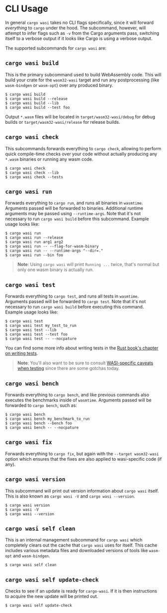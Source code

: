 # CLI Usage

In general `cargo wasi` takes no CLI flags specifically, since it will forward
*everything* to `cargo` under the hood. The subcommand, however, will attempt
to infer flags such as `-v` from the Cargo arguments pass, switching itself to
a verbose output if it looks like Cargo is using a verbose output.

The supported subcommands for `cargo wasi` are:

## `cargo wasi build`

This is the primary subcommand used to build WebAssembly code. This will build
your crate for the `wasm32-wasi` target and run any postprocessing (like
`wasm-bindgen` or `wasm-opt`) over any produced binary.

```
$ cargo wasi build
$ cargo wasi build --release
$ cargo wasi build --lib
$ cargo wasi build --test foo
```

Output `*.wasm` files will be located in `target/wasm32-wasi/debug` for debug
builds or `target/wasm32-wasi/release` for release builds.

## `cargo wasi check`

This subcommands forwards everything to `cargo check`, allowing to perform
quick compile-time checks over your code without actually producing any
`*.wasm` binaries or running any wasm code.

```
$ cargo wasi check
$ cargo wasi check --lib
$ cargo wasi check --tests
```

## `cargo wasi run`

Forwards everything to `cargo run`, and runs all binaries in `wasmtime`.
Arguments passed will be forwarded to binaries. Additional runtime arguments
may be passed using `--runtime-args`. Note that it's not necessary to
run `cargo wasi build` before this subcommand. Example usage looks
like:

```
$ cargo wasi run
$ cargo wasi run --release
$ cargo wasi run arg1 arg2
$ cargo wasi run -- --flag-for-wasm-binary
$ cargo wasi run -- --runtime-args "--dir=."
$ cargo wasi run --bin foo
```

> **Note**: Using `cargo wasi` will print `Running ...` twice, that's normal
> but only one wasm binary is actually run.

## `cargo wasi test`

Forwards everything to `cargo test`, and runs all tests in `wasmtime`.
Arguments passed will be forwarded to `cargo test`. Note that it's not
necessary to run `cargo wasi build` before executing this command. Example
usage looks like:

```
$ cargo wasi test
$ cargo wasi test my_test_to_run
$ cargo wasi test --lib
$ cargo wasi test --test foo
$ cargo wasi test -- --nocpature
```

You can find some more info about writing tests in the [Rust book's chapter on
writing tests](https://doc.rust-lang.org/book/ch11-01-writing-tests.html).

> **Note**: You'll also want to be sure to consult [WASI-specific caveats when
testing](testing.md) since there are some gotchas today.

## `cargo wasi bench`

Forwards everything to `cargo bench`, and like previous commands also executes
the benchmarks inside of `wasmtime`. Arguments passed will be forwarded to
`cargo bench`, such as:

```
$ cargo wasi bench
$ cargo wasi bench my_benchmark_to_run
$ cargo wasi bench --bench foo
$ cargo wasi bench -- --nocpature
```

## `cargo wasi fix`

Forwards everything to `cargo fix`, but again with the `--target wasm32-wasi`
option which ensures that the fixes are also applied to wasi-specific code (if
any).

## `cargo wasi version`

This subcommand will print out version information about `cargo wasi` itself.
This is also known as `cargo wasi -V` and `cargo wasi --version`.

```
$ cargo wasi version
$ cargo wasi -V
$ cargo wasi --version
```

## `cargo wasi self clean`

This is an internal management subcommand for `cargo wasi` which completely
clears out the cache that `cargo wasi` uses for itself. This cache includes
various metadata files and downloaded versions of tools like `wasm-opt` and
`wasm-bindgen`.

```
$ cargo wasi self clean
```

## `cargo wasi self update-check`

Checks to see if an update is ready for `cargo-wasi`. If it is then instructions
to acquire the new update will be printed out.

```
$ cargo wasi self update-check
```
